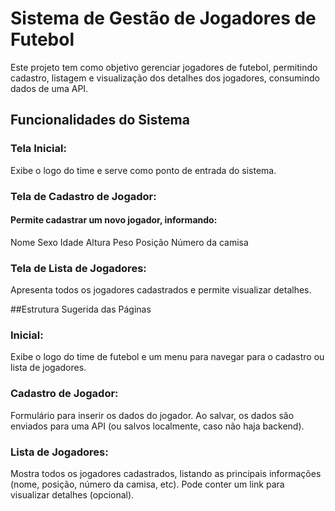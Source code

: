 # Sistema de Gestão de Jogadores de Futebol
Este projeto tem como objetivo gerenciar jogadores de futebol, permitindo cadastro, listagem e visualização dos detalhes dos jogadores, consumindo dados de uma API.

## Funcionalidades do Sistema
### Tela Inicial: 
Exibe o logo do time e serve como ponto de entrada do sistema.
### Tela de Cadastro de Jogador: 
#### Permite cadastrar um novo jogador, informando:
Nome
Sexo
Idade
Altura
Peso
Posição
Número da camisa

### Tela de Lista de Jogadores: 
Apresenta todos os jogadores cadastrados e permite visualizar detalhes.

##Estrutura Sugerida das Páginas

### Inicial:
Exibe o logo do time de futebol e um menu para navegar para o cadastro ou lista de jogadores.

### Cadastro de Jogador:
Formulário para inserir os dados do jogador. Ao salvar, os dados são enviados para uma API (ou salvos localmente, caso não haja backend).

### Lista de Jogadores:
Mostra todos os jogadores cadastrados, listando as principais informações (nome, posição, número da camisa, etc). Pode conter um link para visualizar detalhes (opcional).
